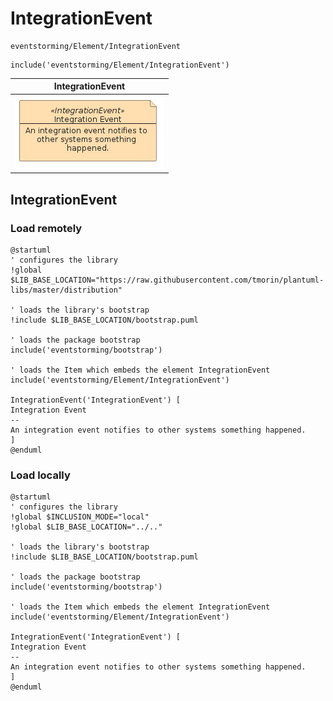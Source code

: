 # IntegrationEvent

```text
eventstorming/Element/IntegrationEvent
```

```text
include('eventstorming/Element/IntegrationEvent')
```

|                                       IntegrationEvent                                       |
|:--------------------------------------------------------------------------------------------:|
| ![illustration for IntegrationEvent](../../eventstorming/Element/IntegrationEvent.Local.png) |

## IntegrationEvent

### Load remotely

```plantuml
@startuml
' configures the library
!global $LIB_BASE_LOCATION="https://raw.githubusercontent.com/tmorin/plantuml-libs/master/distribution"

' loads the library's bootstrap
!include $LIB_BASE_LOCATION/bootstrap.puml

' loads the package bootstrap
include('eventstorming/bootstrap')

' loads the Item which embeds the element IntegrationEvent
include('eventstorming/Element/IntegrationEvent')

IntegrationEvent('IntegrationEvent') [
Integration Event
--
An integration event notifies to other systems something happened.
]
@enduml
```

### Load locally

```plantuml
@startuml
' configures the library
!global $INCLUSION_MODE="local"
!global $LIB_BASE_LOCATION="../.."

' loads the library's bootstrap
!include $LIB_BASE_LOCATION/bootstrap.puml

' loads the package bootstrap
include('eventstorming/bootstrap')

' loads the Item which embeds the element IntegrationEvent
include('eventstorming/Element/IntegrationEvent')

IntegrationEvent('IntegrationEvent') [
Integration Event
--
An integration event notifies to other systems something happened.
]
@enduml
```

